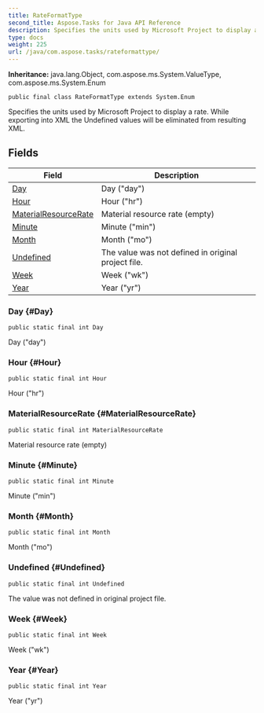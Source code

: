 ```yaml
---
title: RateFormatType
second_title: Aspose.Tasks for Java API Reference
description: Specifies the units used by Microsoft Project to display a rate.
type: docs
weight: 225
url: /java/com.aspose.tasks/rateformattype/
---
```


**Inheritance:**
java.lang.Object, com.aspose.ms.System.ValueType, com.aspose.ms.System.Enum
```
public final class RateFormatType extends System.Enum
```

Specifies the units used by Microsoft Project to display a rate. While exporting into XML the Undefined values will be eliminated from resulting XML.
## Fields

| Field | Description |
| --- | --- |
| [Day](#Day) | Day ("day") |
| [Hour](#Hour) | Hour ("hr") |
| [MaterialResourceRate](#MaterialResourceRate) | Material resource rate (empty) |
| [Minute](#Minute) | Minute ("min") |
| [Month](#Month) | Month ("mo") |
| [Undefined](#Undefined) | The value was not defined in original project file. |
| [Week](#Week) | Week ("wk") |
| [Year](#Year) | Year ("yr") |
### Day {#Day}
```
public static final int Day
```


Day ("day")

### Hour {#Hour}
```
public static final int Hour
```


Hour ("hr")

### MaterialResourceRate {#MaterialResourceRate}
```
public static final int MaterialResourceRate
```


Material resource rate (empty)

### Minute {#Minute}
```
public static final int Minute
```


Minute ("min")

### Month {#Month}
```
public static final int Month
```


Month ("mo")

### Undefined {#Undefined}
```
public static final int Undefined
```


The value was not defined in original project file.

### Week {#Week}
```
public static final int Week
```


Week ("wk")

### Year {#Year}
```
public static final int Year
```


Year ("yr")

